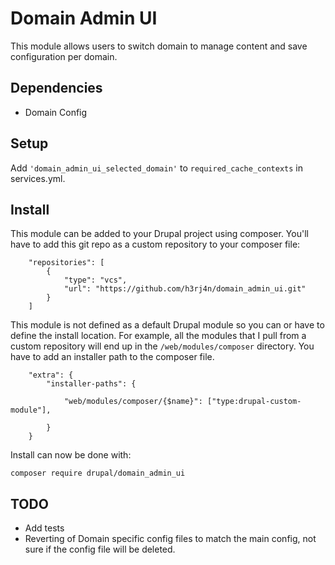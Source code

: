# Domain Admin UI


This module allows users to switch domain to manage content and save configuration per domain.

## Dependencies

- Domain Config


## Setup

Add `'domain_admin_ui_selected_domain'` to `required_cache_contexts` in services.yml.


## Install

This module can be added to your Drupal project using composer. You'll have to add this git repo as a custom repository 
to your composer file:

```
    "repositories": [
        {
            "type": "vcs",
            "url": "https://github.com/h3rj4n/domain_admin_ui.git"
        }
    ]
```

This module is not defined as a default Drupal module so you can or have to define the install location. For example, 
all the modules that I pull from a custom repository will end up in the `/web/modules/composer` directory. You have to 
add an installer path to the composer file.

```
    "extra": {
        "installer-paths": {
            
            "web/modules/composer/{$name}": ["type:drupal-custom-module"],
            
        }
    }
```

Install can now be done with:

```
composer require drupal/domain_admin_ui
```

## TODO

* Add tests
* Reverting of Domain specific config files to match the main config, not sure if the config file will be deleted. 